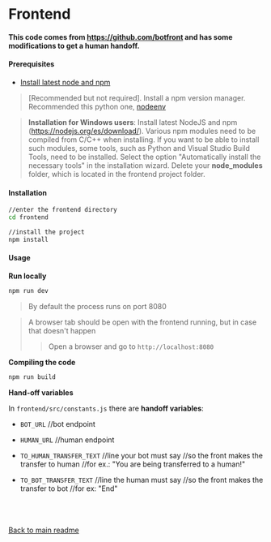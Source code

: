 # Frontend

#### __This code comes from https://github.com/botfront and has some modifications to get a human handoff.__

#### __Prerequisites__

* [Install latest node and npm](https://nodejs.org/es/download/)
> [Recommended but not required]. Install a npm version manager. Recommended this python one, [nodeenv](https://pypi.org/project/nodeenv/)

> **Installation for Windows users**: Install latest NodeJS and npm (https://nodejs.org/es/download/). Various npm modules need to be compiled from C/C++ when installing. If you want to be able to install such modules, some tools, such as Python and Visual Studio Build Tools, need to be installed. Select the option  "Automatically install the necessary tools" in the installation wizard. Delete your **node_modules** folder, which is located in the frontend project folder.

#### __Installation__

```bash
//enter the frontend directory
cd frontend

//install the project
npm install
```

#### __Usage__

__Run locally__

```bash
npm run dev
```
> By default the process runs on port 8080

> A browser tab should be open with the frontend running, but in case that doesn't happen
> > Open a browser and go to
> > `http://localhost:8080`

__Compiling the code__

```bash
npm run build
```

__Hand-off variables__

In `frontend/src/constants.js` there are **handoff variables**:

* `BOT_URL`       //bot endpoint

* `HUMAN_URL`     //human endpoint

* `TO_HUMAN_TRANSFER_TEXT` //line your bot must say
                           //so the front makes the transfer to human
                           //for ex.: "You are being transferred to a human!"

* `TO_BOT_TRANSFER_TEXT` //line the human must say
                         //so the front makes the transfer to bot
                         //for ex: "End"

<br>
<br>
<br>
<a href="../README.md">Back to main readme</a>
